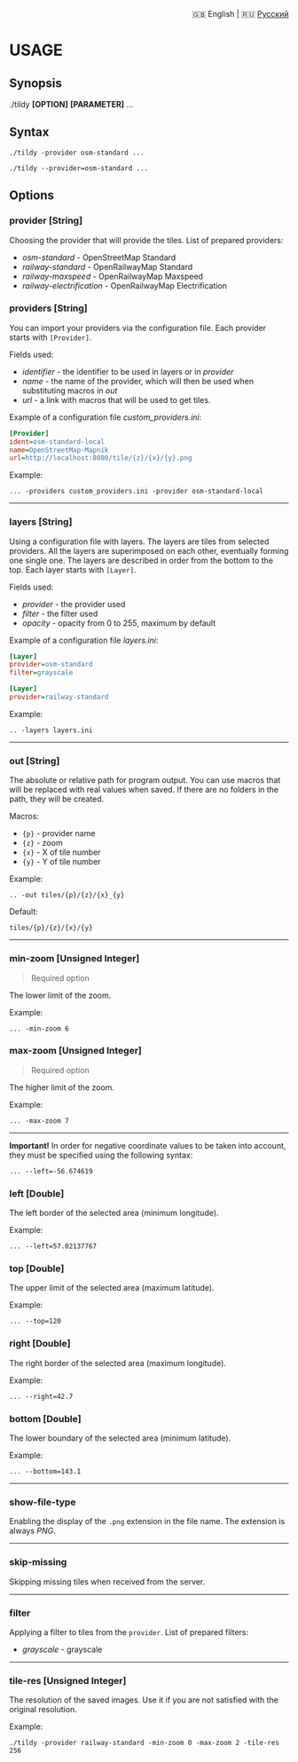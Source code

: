 <div align="right">
  🇬🇧 English
  |
  🇷🇺 <a href="./USAGE_RU.md">Русский</a>
</div>

# USAGE

## Synopsis
./tildy **[OPTION]** **[PARAMETER]** ...


## Syntax

```
./tildy -provider osm-standard ...
```
```
./tildy --provider=osm-standard ...
```

## Options

### provider [String]

Choosing the provider that will provide the tiles. List of prepared providers: 

* *osm-standard* - OpenStreetMap Standard
* *railway-standard* - OpenRailwayMap Standard
* *railway-maxspeed* - OpenRailwayMap Maxspeed
* *railway-electrification* - OpenRailwayMap Electrification


### providers [String]

You can import your providers via the configuration file. Each provider starts with ``[Provider]``. 

Fields used:

* *identifier* - the identifier to be used in layers or in *provider*
* *name* - the name of the provider, which will then be used when substituting macros in *out*
* *url* - a link with macros that will be used to get tiles.

Example of a configuration file *custom_providers.ini*:

```ini
[Provider]
ident=osm-standard-local
name=OpenStreetMap-Mapnik
url=http://localhost:8080/tile/{z}/{x}/{y}.png
```

Example:
```
... -providers custom_providers.ini -provider osm-standard-local
```


****

### layers [String] 

Using a configuration file with layers. The layers are tiles from selected providers. All the layers are superimposed on each other, eventually forming one single one. The layers are described in order from the bottom to the top. Each layer starts with ``[Layer]``. 

Fields used:

* *provider* - the provider used
* *filter* - the filter used
* *opacity* - opacity from 0 to 255, maximum by default

Example of a configuration file *layers.ini*:

```ini
[Layer]
provider=osm-standard
filter=grayscale

[Layer]
provider=railway-standard
```

Example:
```
.. -layers layers.ini
```

****

### out [String] 

The absolute or relative path for program output. You can use macros that will be replaced with real values when saved. If there are no folders in the path, they will be created.

Macros:

* ``{p}`` - provider name
* ``{z}`` - zoom
* ``{x}`` - X of tile number
* ``{y}`` - Y of tile number

Example:
```
.. -out tiles/{p}/{z}/{x}_{y}
```

Default:
```
tiles/{p}/{z}/{x}/{y}
```

****

### min-zoom [Unsigned Integer]

> Required option 

The lower limit of the zoom.

Example:
```
... -min-zoom 6
```

### max-zoom [Unsigned Integer]

> Required option

The higher limit of the zoom.

Example:
```
... -max-zoom 7
```

****

**Important!** In order for negative coordinate values to be taken into account, they must be specified using the following syntax:
```
... --left=-56.674619
```

### left [Double]

The left border of the selected area (minimum longitude).

Example:
```
... --left=57.02137767
```


### top [Double]

The upper limit of the selected area (maximum latitude).

Example:
```
... --top=120
```


### right [Double]

The right border of the selected area (maximum longitude).

Example:
```
... --right=42.7
```

### bottom [Double]

The lower boundary of the selected area (minimum latitude).

Example:
```
... --bottom=143.1
```

****

### show-file-type

Enabling the display of the ``.png`` extension in the file name. The extension is always *PNG*.

****

### skip-missing

Skipping missing tiles when received from the server.

****

### filter

Applying a filter to tiles from the ``provider``. List of prepared filters:

* *grayscale* - grayscale

****

### tile-res [Unsigned Integer]

The resolution of the saved images. Use it if you are not satisfied with the original resolution.

Example:
```
./tildy -provider railway-standard -min-zoom 0 -max-zoom 2 -tile-res 256
```